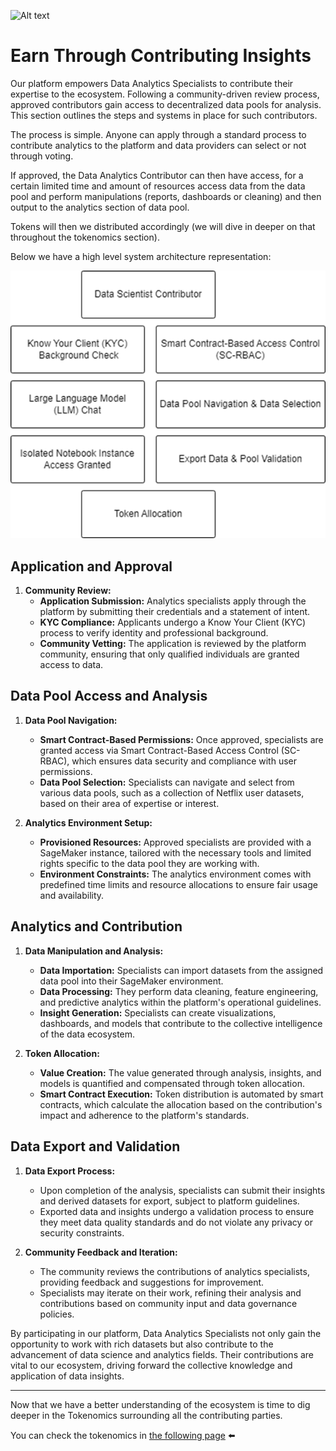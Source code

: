 ![Alt text](Assets/3..png)

# Earn Through Contributing Insights

Our platform empowers Data Analytics Specialists to contribute their expertise to the ecosystem. Following a community-driven review process, approved contributors gain access to decentralized data pools for analysis. This section outlines the steps and systems in place for such contributors.

The process is simple. Anyone can apply through a standard process to contribute analytics to the platform and data providers can select or not through voting. 

If approved, the Data Analytics Contributor can then have access, for a certain limited time and amount of resources access data from the data pool and perform manipulations (reports, dashboards or cleaning) and then output to the analytics section of data pool.

Tokens will then we distributed accordingly (we will dive in deeper on that throughout the tokenomics section).

Below we have a high level system architecture representation:

![Alt text](Assets/scientist.png)

## Application and Approval

1. **Community Review:**
   - **Application Submission:** Analytics specialists apply through the platform by submitting their credentials and a statement of intent.
   - **KYC Compliance:** Applicants undergo a Know Your Client (KYC) process to verify identity and professional background.
   - **Community Vetting:** The application is reviewed by the platform community, ensuring that only qualified individuals are granted access to data.

## Data Pool Access and Analysis

1. **Data Pool Navigation:**
   - **Smart Contract-Based Permissions:** Once approved, specialists are granted access via Smart Contract-Based Access Control (SC-RBAC), which ensures data security and compliance with user permissions.
   - **Data Pool Selection:** Specialists can navigate and select from various data pools, such as a collection of Netflix user datasets, based on their area of expertise or interest.

2. **Analytics Environment Setup:**
   - **Provisioned Resources:** Approved specialists are provided with a SageMaker instance, tailored with the necessary tools and limited rights specific to the data pool they are working with.
   - **Environment Constraints:** The analytics environment comes with predefined time limits and resource allocations to ensure fair usage and availability.

## Analytics and Contribution

1. **Data Manipulation and Analysis:**
   - **Data Importation:** Specialists can import datasets from the assigned data pool into their SageMaker environment.
   - **Data Processing:** They perform data cleaning, feature engineering, and predictive analytics within the platform's operational guidelines.
   - **Insight Generation:** Specialists can create visualizations, dashboards, and models that contribute to the collective intelligence of the data ecosystem.

2. **Token Allocation:**
   - **Value Creation:** The value generated through analysis, insights, and models is quantified and compensated through token allocation.
   - **Smart Contract Execution:** Token distribution is automated by smart contracts, which calculate the allocation based on the contribution's impact and adherence to the platform's standards.

## Data Export and Validation

1. **Data Export Process:**
   - Upon completion of the analysis, specialists can submit their insights and derived datasets for export, subject to platform guidelines.
   - Exported data and insights undergo a validation process to ensure they meet data quality standards and do not violate any privacy or security constraints.

2. **Community Feedback and Iteration:**
   - The community reviews the contributions of analytics specialists, providing feedback and suggestions for improvement.
   - Specialists may iterate on their work, refining their analysis and contributions based on community input and data governance policies.

By participating in our platform, Data Analytics Specialists not only gain the opportunity to work with rich datasets but also contribute to the advancement of data science and analytics fields. Their contributions are vital to our ecosystem, driving forward the collective knowledge and application of data insights.

---

Now that we have a better understanding of the ecosystem is time to dig deeper in the Tokenomics surrounding all the contributing parties.

You can check the tokenomics in [the following page](5-Tokenomics.md) ⬅️